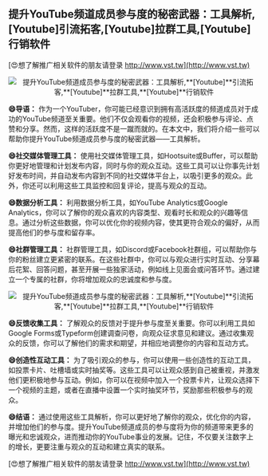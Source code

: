 ## **提升YouTube频道成员参与度的秘密武器：工具解析,**[Youtube]**引流拓客,**[Youtube]**拉群工具,**[Youtube]**行销软件**

[😍想了解推广相关软件的朋友请登录 http://www.vst.tw](http://www.vst.tw)

 <center><img src="https://vst.tw/MP4/tuiguang/png/1.png" alt="提升YouTube频道成员参与度的秘密武器：工具解析,**[Youtube]**引流拓客,**[Youtube]**拉群工具,**[Youtube]**行销软件"></center>

**😄导语：**
作为一个YouTuber，你可能已经意识到拥有高活跃度的频道成员对于成功的YouTube频道至关重要。他们不仅会观看你的视频，还会积极参与评论、点赞和分享。然而，这样的活跃度不是一蹴而就的。在本文中，我们将介绍一些可以帮助你提升YouTube频道成员参与度的秘密武器——工具解析。

**😄社交媒体管理工具：**
使用社交媒体管理工具，如Hootsuite或Buffer，可以帮助你更好地管理和计划发布内容，同时与你的观众互动。这些工具可以让你事先计划好发布时间，并自动发布内容到不同的社交媒体平台上，以吸引更多的观众。此外，你还可以利用这些工具监控和回复评论，提高与观众的互动。

**😄数据分析工具：**
利用数据分析工具，如YouTube Analytics或Google Analytics，你可以了解你的观众喜欢的内容类型、观看时长和观众的兴趣等信息。通过分析这些数据，你可以优化你的视频内容，使其更符合观众的偏好，从而提高他们的参与度和留存率。

**😄社群管理工具：**
社群管理工具，如Discord或Facebook社群组，可以帮助你与你的粉丝建立更紧密的联系。在这些社群中，你可以与观众进行实时互动、分享幕后花絮、回答问题，甚至开展一些独家活动，例如线上见面会或问答环节。通过建立一个专属的社群，你将增加观众的忠诚度和参与度。

 <center><img src="https://vst.tw/MP4/tuiguang/png/4.png" alt="提升YouTube频道成员参与度的秘密武器：工具解析,**[Youtube]**引流拓客,**[Youtube]**拉群工具,**[Youtube]**行销软件"></center>

**😄反馈收集工具：**
了解观众的反馈对于提升参与度至关重要。你可以利用工具如Google Forms或Typeform创建调查问卷，向观众征求意见和建议。通过收集观众的反馈，你可以了解他们的需求和期望，并相应地调整你的内容和互动方式。

**😄创造性互动工具：**
为了吸引观众的参与，你可以使用一些创造性的互动工具，如投票卡片、吐槽墙或实时抽奖等。这些工具可以让观众感到自己被重视，并激发他们更积极地参与互动。例如，你可以在视频中加入一个投票卡片，让观众选择下一个视频的主题，或者在直播中设置一个实时抽奖环节，奖励那些积极参与的观众。

**😄结语：**
通过使用这些工具解析，你可以更好地了解你的观众，优化你的内容，并增加他们的参与度。提升YouTube频道成员的参与度将为你的频道带来更多的曝光和忠诚观众，进而推动你的YouTube事业的发展。记住，不仅要关注数字上的增长，更要注重与观众的互动和建立真实的联系。

[😍想了解推广相关软件的朋友请登录 http://www.vst.tw](http://www.vst.tw)



